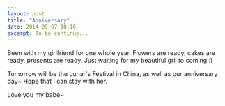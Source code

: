 ```yaml
---
layout: post
title: "Anniversary"
date: 2014-09-07 10:16
excerpt: To be continue...
---
```


Been with my girlfriend for one whole year. Flowers are ready, cakes are ready, presents are ready. Just waiting for my beautiful gril to coming :)

Tomorrow will be the Lunar's Festival in China, as well as our anniversary day~ Hope that I can stay with her.

Love you my babe~